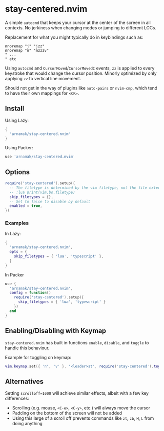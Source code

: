 # stay-centered.nvim

A simple `autocmd` that keeps your cursor at the center of the screen in all contexts.
No jerkiness when changing modes or jumping to different LOCs.

Replacement for what you might typically do in keybindings such as:
```vim
nnoremap "j" "jzz"
nnoremap "n" "nzzzv"
" ...
" etc
```

Using `autocmd` and `CursorMoved`/`CursorMovedI` events, `zz` is applied to every keystroke that would change the cursor position.
Minorly optimized by only applying `zz` to vertical line movement.

Should not get in the way of plugins like `auto-pairs` or `nvim-cmp`, which tend to have their own mappings for `<CR>`.

## Install

Using Lazy:
```lua
{
  'arnamak/stay-centered.nvim'
}
```

Using Packer:
```lua
use 'arnamak/stay-centered.nvim'
```

## Options

```lua
require('stay-centered').setup({
  -- The filetype is determined by the vim filetype, not the file extension. In order to get the filetype, open a file and run the command:
  -- :lua print(vim.bo.filetype)
  skip_filetypes = {},
  -- Set to false to disable by default
  enabled = true,
})
```

### Examples

In Lazy:
```lua
{
  'arnamak/stay-centered.nvim',
  opts = {
    skip_filetypes = { 'lua', 'typescript' },
  }
}
```

In Packer
```lua
use {
  'arnamak/stay-centered.nvim',
  config = function()
    require('stay-centered').setup({
      skip_filetypes = { 'lua', 'typescript' }
    })
  end
}
```

## Enabling/Disabling with Keymap

`stay-centered.nvim` has built in functions `enable`, `disable`, and `toggle` to handle this behaviour.

Example for toggling on keymap:

```lua
vim.keymap.set({ 'n', 'v' }, '<leader>st', require('stay-centered').toggle, { desc = 'Toggle stay-centered.nvim' })
```

## Alternatives

Setting `scrolloff=1000` will achieve similar effects, albeit with a few key differences:
- Scrolling (e.g. mouse, `<C-e>`, `<C-y>`, etc.) will always move the cursor
- Padding on the bottom of the screen will not be added
- Using this large of a scroll off prevents commands like `zt`, `zb`, `H`, `L` from doing anything
